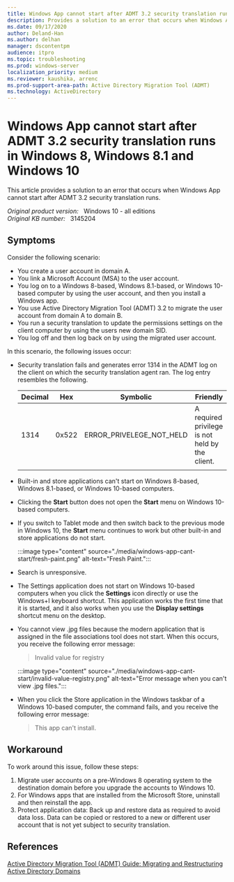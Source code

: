 ```yaml
---
title: Windows App cannot start after ADMT 3.2 security translation runs
description: Provides a solution to an error that occurs when Windows App cannot start after ADMT 3.2 security translation runs.
ms.date: 09/17/2020
author: Deland-Han 
ms.author: delhan
manager: dscontentpm
audience: itpro
ms.topic: troubleshooting
ms.prod: windows-server
localization_priority: medium
ms.reviewer: kaushika, arrenc
ms.prod-support-area-path: Active Directory Migration Tool (ADMT)
ms.technology: ActiveDirectory
---
```

# Windows App cannot start after ADMT 3.2 security translation runs in Windows 8, Windows 8.1 and Windows 10

This article provides a solution to an error that occurs when Windows App cannot start after ADMT 3.2 security translation runs.

_Original product version:_ &nbsp; Windows 10 - all editions  
_Original KB number:_ &nbsp; 3145204

## Symptoms

Consider the following scenario:

- You create a user account in domain A.
- You link a Microsoft Account (MSA) to the user account.
- You log on to a Windows 8-based, Windows 8.1-based, or Windows 10-based computer by using the user account, and then you install a Windows app.
- You use Active Directory Migration Tool (ADMT) 3.2 to migrate the user account from domain A to domain B.
- You run a security translation to update the permissions settings on the client computer by using the users new domain SID.
- You log off and then log back on by using the migrated user account.

In this scenario, the following issues occur:

- Security translation fails and generates error 1314 in the ADMT log on the client on which the security translation agent ran. The log entry resembles the following.

    |Decimal|Hex|Symbolic|Friendly|
    |---|---|---|---|
    |1314|0x522|ERROR_PRIVELEGE_NOT_HELD|A required privilege is not held by the client.|
    |||||

- Built-in and store applications can't start on Windows 8-based, Windows 8.1-based, or Windows 10-based computers.
- Clicking the **Start** button does not open the **Start** menu on Windows 10-based computers.
- If you switch to Tablet mode and then switch back to the previous mode in Windows 10, the **Start** menu continues to work but other built-in and store applications do not start.

    :::image type="content" source="./media/windows-app-cant-start/fresh-paint.png" alt-text="Fresh Paint.":::

- Search is unresponsive.
- The Settings application does not start on Windows 10-based computers when you click the **Settings** icon directly or use the Windows+I keyboard shortcut. This application works the first time that it is started, and it also works when you use the **Display settings** shortcut menu on the desktop.
- You cannot view .jpg files because the modern application that is assigned in the file associations tool does not start. When this occurs, you receive the following error message:

    > Invalid value for registry

    :::image type="content" source="./media/windows-app-cant-start/invalid-value-registry.png" alt-text="Error message when you can't view .jpg files.":::

- When you click the Store application in the Windows taskbar of a Windows 10-based computer, the command fails, and you receive the following error message:

    > This app can't install.

## Workaround

To work around this issue, follow these steps:

1. Migrate user accounts on a pre-Windows 8 operating system to the destination domain before you upgrade the accounts to Windows 10.
2. For Windows apps that are installed from the Microsoft Store, uninstall and then reinstall the app.
3. Protect application data: Back up and restore data as required to avoid data loss. Data can be copied or restored to a new or different user account that is not yet subject to security translation.

## References

[Active Directory Migration Tool (ADMT) Guide: Migrating and Restructuring Active Directory Domains](https://www.microsoft.com/download/details.aspx?id=19188)
